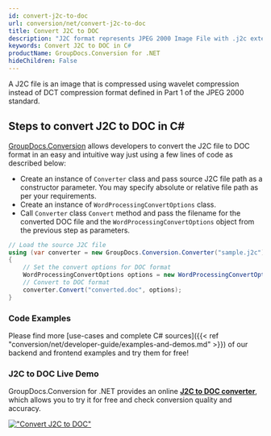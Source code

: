 ```yaml
---
id: convert-j2c-to-doc
url: conversion/net/convert-j2c-to-doc
title: Convert J2C to DOC
description: "J2C format represents JPEG 2000 Image File with .j2c extension. Learn how to convert J2C to DOC file programmatically in C# language using GroupDocs.Conversion for .NET library."
keywords: Convert J2C to DOC in C#
productName: GroupDocs.Conversion for .NET
hideChildren: False
---
```


A J2C file is an image that is compressed using wavelet compression instead of DCT compression format defined in Part 1 of the JPEG 2000 standard.

## Steps to convert J2C to DOC in C#

[GroupDocs.Conversion](https://products.groupdocs.com/conversion/net) allows developers to convert the J2C file to DOC format in an easy and intuitive way just using a few lines of code as described below:

* Create an instance of `Converter` class and pass source J2C file path as a constructor parameter. You may specify absolute or relative file path as per your requirements. 
* Create an instance of `WordProcessingConvertOptions` class.
* Call `Converter` class `Convert` method and pass the filename for the converted DOC file and the `WordProcessingConvertOptions` object from the previous step as parameters.

```csharp
// Load the source J2C file
using (var converter = new GroupDocs.Conversion.Converter("sample.j2c"))
{
    // Set the convert options for DOC format
    WordProcessingConvertOptions options = new WordProcessingConvertOptions();
    // Convert to DOC format
    converter.Convert("converted.doc", options);
}
```

### Code Examples

Please find more [use-cases and complete C# sources]({{< ref "conversion/net/developer-guide/examples-and-demos.md" >}}) of our backend and frontend examples and try them for free!

### J2C to DOC Live Demo

GroupDocs.Conversion for .NET provides an online [**J2C to DOC converter**](https://products.groupdocs.app/conversion/j2c-to-doc), which allows you to try it for free and check conversion quality and accuracy.

[!["Convert J2C to DOC"](conversion/net/images/convert-j2c-to-doc.png)](https://products.groupdocs.app/conversion/j2c-to-doc)